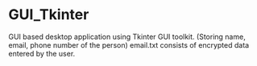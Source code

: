 # GUI_Tkinter
GUI based desktop application using Tkinter GUI toolkit.
(Storing name, email, phone number of the person)
email.txt consists of encrypted data entered by the user.
